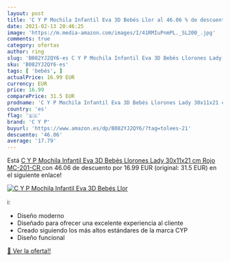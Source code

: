 ```yaml
---
layout: post
title: 'C Y P Mochila Infantil Eva 3D Bebés Llor al 46.06 % de descuento'
date: 2021-02-13 20:46:25
image: 'https://m.media-amazon.com/images/I/41RMIuPnmPL._SL200_.jpg'
comments: true
category: ofertas
author: ring
slug: 'B082YJ2QY6-es C Y P Mochila Infantil Eva 3D Bebés Llorones Lady 30x11x21...'
sku: 'B082YJ2QY6-es'
tags: [ 'bebés', ]
actualPrice: 16.99 EUR
currency: EUR
price: 16.99
comparePrice: 31.5 EUR
prodname: 'C Y P Mochila Infantil Eva 3D Bebés Llorones Lady 30x11x21 cm  Rojo  MC-201-CR '
country: 'es'
flag: '🇪🇸'
brand: 'C Y P'
buyurl: 'https://www.amazon.es/dp/B082YJ2QY6/?tag=tolees-21'
descuento: '46.06'
average: '17.79'
---
```


Está [C Y P Mochila Infantil Eva 3D Bebés Llorones Lady 30x11x21 cm  Rojo  MC-201-CR ](https://www.amazon.es/dp/B082YJ2QY6/?tag=tolees-21) con 46.06 de descuento por 16.99 EUR (original: 31.5 EUR) en el siguiente enlace!

[![C Y P Mochila Infantil Eva 3D Bebés Llor](https://m.media-amazon.com/images/I/41RMIuPnmPL._SL200_.jpg)](https://www.amazon.es/dp/B082YJ2QY6/?tag=tolees-21)

ℹ️:

- Diseño moderno
- Diseñado para ofrecer una excelente experiencia al cliente
- Creado siguiendo los más altos estándares de la marca CYP
- Diseño funcional

[🛒 Ver la oferta!!](https://www.amazon.es/dp/B082YJ2QY6/?tag=tolees-21)
